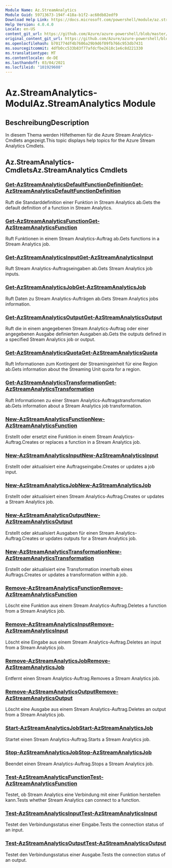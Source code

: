 ```yaml
---
Module Name: Az.StreamAnalytics
Module Guid: 59713673-194f-418a-b1f2-ac60db82edf9
Download Help Link: https://docs.microsoft.com/powershell/module/az.streamanalytics
Help Version: 4.0.4.0
Locale: en-US
content_git_url: https://github.com/Azure/azure-powershell/blob/master/src/StreamAnalytics/StreamAnalytics/help/Az.StreamAnalytics.md
original_content_git_url: https://github.com/Azure/azure-powershell/blob/master/src/StreamAnalytics/StreamAnalytics/help/Az.StreamAnalytics.md
ms.openlocfilehash: b701774df4b7606a29b9d6f09fb766c953db7431
ms.sourcegitcommit: 4dfb0cc533b83f77afdcfbe2618c1e6c8d221330
ms.translationtype: MT
ms.contentlocale: de-DE
ms.lasthandoff: 03/04/2021
ms.locfileid: "101929608"
---
```

# <span data-ttu-id="4c0ab-101">Az.StreamAnalytics-Modul</span><span class="sxs-lookup"><span data-stu-id="4c0ab-101">Az.StreamAnalytics Module</span></span>
## <span data-ttu-id="4c0ab-102">Beschreibung</span><span class="sxs-lookup"><span data-stu-id="4c0ab-102">Description</span></span>
<span data-ttu-id="4c0ab-103">In diesem Thema werden Hilfethemen für die Azure Stream Analytics-Cmdlets angezeigt.</span><span class="sxs-lookup"><span data-stu-id="4c0ab-103">This topic displays help topics for the Azure Stream Analytics Cmdlets.</span></span>

## <span data-ttu-id="4c0ab-104">Az.StreamAnalytics-Cmdlets</span><span class="sxs-lookup"><span data-stu-id="4c0ab-104">Az.StreamAnalytics Cmdlets</span></span>
### [<span data-ttu-id="4c0ab-105">Get-AzStreamAnalyticsDefaultFunctionDefinition</span><span class="sxs-lookup"><span data-stu-id="4c0ab-105">Get-AzStreamAnalyticsDefaultFunctionDefinition</span></span>](Get-AzStreamAnalyticsDefaultFunctionDefinition.md)
<span data-ttu-id="4c0ab-106">Ruft die Standarddefinition einer Funktion in Stream Analytics ab.</span><span class="sxs-lookup"><span data-stu-id="4c0ab-106">Gets the default definition of a function in Stream Analytics.</span></span>

### [<span data-ttu-id="4c0ab-107">Get-AzStreamAnalyticsFunction</span><span class="sxs-lookup"><span data-stu-id="4c0ab-107">Get-AzStreamAnalyticsFunction</span></span>](Get-AzStreamAnalyticsFunction.md)
<span data-ttu-id="4c0ab-108">Ruft Funktionen in einem Stream Analytics-Auftrag ab.</span><span class="sxs-lookup"><span data-stu-id="4c0ab-108">Gets functions in a Stream Analytics job.</span></span>

### [<span data-ttu-id="4c0ab-109">Get-AzStreamAnalyticsInput</span><span class="sxs-lookup"><span data-stu-id="4c0ab-109">Get-AzStreamAnalyticsInput</span></span>](Get-AzStreamAnalyticsInput.md)
<span data-ttu-id="4c0ab-110">Ruft Stream Analytics-Auftragseingaben ab.</span><span class="sxs-lookup"><span data-stu-id="4c0ab-110">Gets Stream Analytics job inputs.</span></span>

### [<span data-ttu-id="4c0ab-111">Get-AzStreamAnalyticsJob</span><span class="sxs-lookup"><span data-stu-id="4c0ab-111">Get-AzStreamAnalyticsJob</span></span>](Get-AzStreamAnalyticsJob.md)
<span data-ttu-id="4c0ab-112">Ruft Daten zu Stream Analytics-Aufträgen ab.</span><span class="sxs-lookup"><span data-stu-id="4c0ab-112">Gets Stream Analytics jobs information.</span></span>

### [<span data-ttu-id="4c0ab-113">Get-AzStreamAnalyticsOutput</span><span class="sxs-lookup"><span data-stu-id="4c0ab-113">Get-AzStreamAnalyticsOutput</span></span>](Get-AzStreamAnalyticsOutput.md)
<span data-ttu-id="4c0ab-114">Ruft die in einem angegebenen Stream Analytics-Auftrag oder einer angegebenen Ausgabe definierten Ausgaben ab.</span><span class="sxs-lookup"><span data-stu-id="4c0ab-114">Gets the outputs defined in a specified Stream Analytics job or output.</span></span>

### [<span data-ttu-id="4c0ab-115">Get-AzStreamAnalyticsQuota</span><span class="sxs-lookup"><span data-stu-id="4c0ab-115">Get-AzStreamAnalyticsQuota</span></span>](Get-AzStreamAnalyticsQuota.md)
<span data-ttu-id="4c0ab-116">Ruft Informationen zum Kontingent der Streamingeinheit für eine Region ab.</span><span class="sxs-lookup"><span data-stu-id="4c0ab-116">Gets information about the Streaming Unit quota for a region.</span></span>

### [<span data-ttu-id="4c0ab-117">Get-AzStreamAnalyticsTransformation</span><span class="sxs-lookup"><span data-stu-id="4c0ab-117">Get-AzStreamAnalyticsTransformation</span></span>](Get-AzStreamAnalyticsTransformation.md)
<span data-ttu-id="4c0ab-118">Ruft Informationen zu einer Stream Analytics-Auftragstransformation ab.</span><span class="sxs-lookup"><span data-stu-id="4c0ab-118">Gets information about a Stream Analytics job transformation.</span></span>

### [<span data-ttu-id="4c0ab-119">New-AzStreamAnalyticsFunction</span><span class="sxs-lookup"><span data-stu-id="4c0ab-119">New-AzStreamAnalyticsFunction</span></span>](New-AzStreamAnalyticsFunction.md)
<span data-ttu-id="4c0ab-120">Erstellt oder ersetzt eine Funktion in einem Stream Analytics-Auftrag.</span><span class="sxs-lookup"><span data-stu-id="4c0ab-120">Creates or replaces a function in a Stream Analytics job.</span></span>

### [<span data-ttu-id="4c0ab-121">New-AzStreamAnalyticsInput</span><span class="sxs-lookup"><span data-stu-id="4c0ab-121">New-AzStreamAnalyticsInput</span></span>](New-AzStreamAnalyticsInput.md)
<span data-ttu-id="4c0ab-122">Erstellt oder aktualisiert eine Auftragseingabe.</span><span class="sxs-lookup"><span data-stu-id="4c0ab-122">Creates or updates a job input.</span></span>

### [<span data-ttu-id="4c0ab-123">New-AzStreamAnalyticsJob</span><span class="sxs-lookup"><span data-stu-id="4c0ab-123">New-AzStreamAnalyticsJob</span></span>](New-AzStreamAnalyticsJob.md)
<span data-ttu-id="4c0ab-124">Erstellt oder aktualisiert einen Stream Analytics-Auftrag.</span><span class="sxs-lookup"><span data-stu-id="4c0ab-124">Creates or updates a Stream Analytics job.</span></span>

### [<span data-ttu-id="4c0ab-125">New-AzStreamAnalyticsOutput</span><span class="sxs-lookup"><span data-stu-id="4c0ab-125">New-AzStreamAnalyticsOutput</span></span>](New-AzStreamAnalyticsOutput.md)
<span data-ttu-id="4c0ab-126">Erstellt oder aktualisiert Ausgaben für einen Stream Analytics-Auftrag.</span><span class="sxs-lookup"><span data-stu-id="4c0ab-126">Creates or updates outputs for a Stream Analytics job.</span></span>

### [<span data-ttu-id="4c0ab-127">New-AzStreamAnalyticsTransformation</span><span class="sxs-lookup"><span data-stu-id="4c0ab-127">New-AzStreamAnalyticsTransformation</span></span>](New-AzStreamAnalyticsTransformation.md)
<span data-ttu-id="4c0ab-128">Erstellt oder aktualisiert eine Transformation innerhalb eines Auftrags.</span><span class="sxs-lookup"><span data-stu-id="4c0ab-128">Creates or updates a transformation within a job.</span></span>

### [<span data-ttu-id="4c0ab-129">Remove-AzStreamAnalyticsFunction</span><span class="sxs-lookup"><span data-stu-id="4c0ab-129">Remove-AzStreamAnalyticsFunction</span></span>](Remove-AzStreamAnalyticsFunction.md)
<span data-ttu-id="4c0ab-130">Löscht eine Funktion aus einem Stream Analytics-Auftrag.</span><span class="sxs-lookup"><span data-stu-id="4c0ab-130">Deletes a function from a Stream Analytics job.</span></span>

### [<span data-ttu-id="4c0ab-131">Remove-AzStreamAnalyticsInput</span><span class="sxs-lookup"><span data-stu-id="4c0ab-131">Remove-AzStreamAnalyticsInput</span></span>](Remove-AzStreamAnalyticsInput.md)
<span data-ttu-id="4c0ab-132">Löscht eine Eingabe aus einem Stream Analytics-Auftrag.</span><span class="sxs-lookup"><span data-stu-id="4c0ab-132">Deletes an input from a Stream Analytics job.</span></span>

### [<span data-ttu-id="4c0ab-133">Remove-AzStreamAnalyticsJob</span><span class="sxs-lookup"><span data-stu-id="4c0ab-133">Remove-AzStreamAnalyticsJob</span></span>](Remove-AzStreamAnalyticsJob.md)
<span data-ttu-id="4c0ab-134">Entfernt einen Stream Analytics-Auftrag.</span><span class="sxs-lookup"><span data-stu-id="4c0ab-134">Removes a Stream Analytics job.</span></span>

### [<span data-ttu-id="4c0ab-135">Remove-AzStreamAnalyticsOutput</span><span class="sxs-lookup"><span data-stu-id="4c0ab-135">Remove-AzStreamAnalyticsOutput</span></span>](Remove-AzStreamAnalyticsOutput.md)
<span data-ttu-id="4c0ab-136">Löscht eine Ausgabe aus einem Stream Analytics-Auftrag.</span><span class="sxs-lookup"><span data-stu-id="4c0ab-136">Deletes an output from a Stream Analytics job.</span></span>

### [<span data-ttu-id="4c0ab-137">Start-AzStreamAnalyticsJob</span><span class="sxs-lookup"><span data-stu-id="4c0ab-137">Start-AzStreamAnalyticsJob</span></span>](Start-AzStreamAnalyticsJob.md)
<span data-ttu-id="4c0ab-138">Startet einen Stream Analytics-Auftrag.</span><span class="sxs-lookup"><span data-stu-id="4c0ab-138">Starts a Stream Analytics job.</span></span>

### [<span data-ttu-id="4c0ab-139">Stop-AzStreamAnalyticsJob</span><span class="sxs-lookup"><span data-stu-id="4c0ab-139">Stop-AzStreamAnalyticsJob</span></span>](Stop-AzStreamAnalyticsJob.md)
<span data-ttu-id="4c0ab-140">Beendet einen Stream Analytics-Auftrag.</span><span class="sxs-lookup"><span data-stu-id="4c0ab-140">Stops a Stream Analytics job.</span></span>

### [<span data-ttu-id="4c0ab-141">Test-AzStreamAnalyticsFunction</span><span class="sxs-lookup"><span data-stu-id="4c0ab-141">Test-AzStreamAnalyticsFunction</span></span>](Test-AzStreamAnalyticsFunction.md)
<span data-ttu-id="4c0ab-142">Testet, ob Stream Analytics eine Verbindung mit einer Funktion herstellen kann.</span><span class="sxs-lookup"><span data-stu-id="4c0ab-142">Tests whether Stream Analytics can connect to a function.</span></span>

### [<span data-ttu-id="4c0ab-143">Test-AzStreamAnalyticsInput</span><span class="sxs-lookup"><span data-stu-id="4c0ab-143">Test-AzStreamAnalyticsInput</span></span>](Test-AzStreamAnalyticsInput.md)
<span data-ttu-id="4c0ab-144">Testet den Verbindungsstatus einer Eingabe.</span><span class="sxs-lookup"><span data-stu-id="4c0ab-144">Tests the connection status of an input.</span></span>

### [<span data-ttu-id="4c0ab-145">Test-AzStreamAnalyticsOutput</span><span class="sxs-lookup"><span data-stu-id="4c0ab-145">Test-AzStreamAnalyticsOutput</span></span>](Test-AzStreamAnalyticsOutput.md)
<span data-ttu-id="4c0ab-146">Testet den Verbindungsstatus einer Ausgabe.</span><span class="sxs-lookup"><span data-stu-id="4c0ab-146">Tests the connection status of an output.</span></span>

